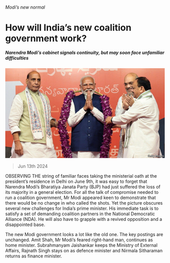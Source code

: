 ###### Modi’s new normal

# How will India’s new coalition government work? 

##### Narendra Modi’s cabinet signals continuity, but may soon face unfamiliar difficulties 

![image](images/20240615_ASP502.jpg) 

> Jun 13th 2024 

OBSERVING THE string of familiar faces taking the ministerial oath at the president’s residence in Delhi on June 9th, it was easy to forget that Narendra Modi’s Bharatiya Janata Party (BJP) had just suffered the loss of its majority in a general election. For all the talk of compromise needed to run a coalition government, Mr Modi appeared keen to demonstrate that there would be no change in who called the shots. Yet the picture obscures several new challenges for India’s prime minister. His immediate task is to satisfy a set of demanding coalition partners in the National Democratic Alliance (NDA). He will also have to grapple with a revived opposition and a disappointed base. 

The new Modi government looks a lot like the old one. The key postings are unchanged. Amit Shah, Mr Modi’s feared right-hand man, continues as home minister. Subrahmanyam Jaishankar keeps the Ministry of External Affairs, Rajnath Singh stays on as defence minister and Nirmala Sitharaman returns as finance minister. 

